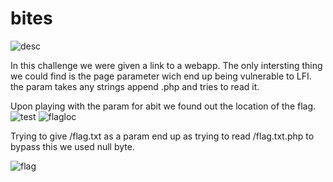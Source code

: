 # bites
![desc](https://i.ibb.co/Z6mbRcQ/bite0.png)

In this challenge we were given a link to a webapp. The only intersting thing we could find is the page parameter wich end up being vulnerable to LFI. the param takes any strings append .php and tries to read it.

Upon playing with the param for abit we found out the location of the flag.
![test](https://i.ibb.co/RNbD4nB/bite-test.png)
![flagloc](https://i.ibb.co/RNLYHL5/bite-flagloc.png)

Trying to give /flag.txt as a param end up as trying to read /flag.txt.php to bypass this we used null byte.

![flag](https://i.ibb.co/MsYCrWK/Screenshot-9.png)
